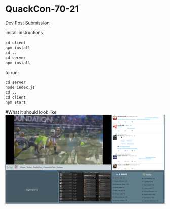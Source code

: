# QuackCon-70-21
[Dev Post Submission](http://devpost.com/software/game-grid)

install instructions:
```
cd client
npm install
cd ..
cd server
npm install
```

to run:
```
cd server
node index.js
cd ..
cd client
npm start
```

#What it should look like
![sample screen shot](https://raw.githubusercontent.com/akadouri/quackcon-70-21/master/progress3.png)
